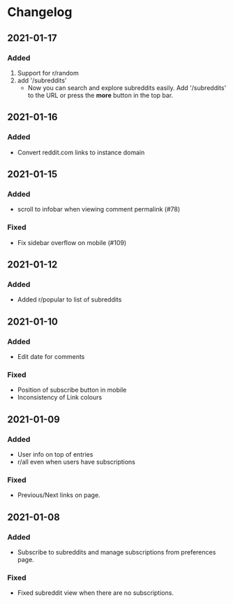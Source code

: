 # Changelog
## 2021-01-17
### Added
1. Support for r/random
2. add '/subreddits'
    - Now you can search and explore subreddits easily. Add '/subreddits' to the URL or press the **more** button in the top bar.
## 2021-01-16
### Added
- Convert reddit.com links to instance domain
## 2021-01-15
### Added
-  scroll to infobar when viewing comment permalink (#78) 
### Fixed
- Fix sidebar overflow on mobile (#109)
## 2021-01-12
### Added
- Added r/popular to list of subreddits
## 2021-01-10
### Added
- Edit date for comments
### Fixed
- Position of subscribe button in mobile
- Inconsistency of Link colours
## 2021-01-09
### Added
- User info on top of entries
- r/all even when users have subscriptions
### Fixed
- Previous/Next links on page.
## 2021-01-08
### Added
- Subscribe to subreddits and manage subscriptions from preferences page.
### Fixed
- Fixed subreddit view when there are no subscriptions.








